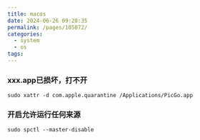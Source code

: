 ```yaml
---
title: macos
date: 2024-06-26 09:28:35
permalink: /pages/105072/
categories:
  - system
  - os
tags:
---
```

### xxx.app已损坏，打不开
`sudo xattr -d com.apple.quarantine /Applications/PicGo.app`

### 开启允许运行任何来源
`sudo spctl --master-disable`